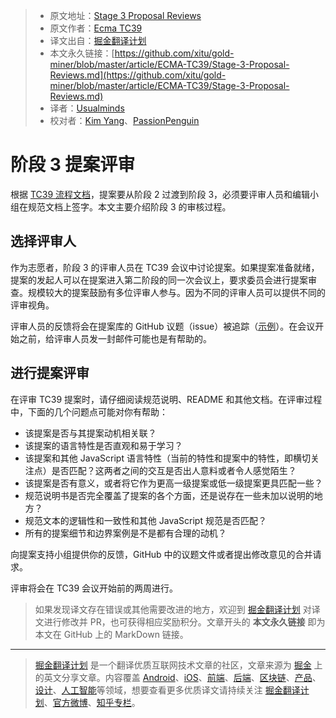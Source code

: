 > * 原文地址：[Stage 3 Proposal Reviews](https://github.com/tc39/how-we-work/blob/master/stage-3-review.md)
> * 原文作者：[Ecma TC39](https://github.com/tc39/how-we-work)
> * 译文出自：[掘金翻译计划](https://github.com/xitu/gold-miner)
> * 本文永久链接：[https://github.com/xitu/gold-miner/blob/master/article/ECMA-TC39/Stage-3-Proposal-Reviews.md](https://github.com/xitu/gold-miner/blob/master/article/ECMA-TC39/Stage-3-Proposal-Reviews.md)
> * 译者：[Usualminds](https://github.com/Usualminds)
> * 校对者：[Kim Yang](https://github.com/KimYangOfCat)、[PassionPenguin](https://github.com/PassionPenguin)

# 阶段 3 提案评审

根据 [TC39 流程文档](https://tc39.es/process-document)，提案要从阶段 2 过渡到阶段 3，必须要评审人员和编辑小组在规范文档上签字。本文主要介绍阶段 3 的审核过程。

## 选择评审人

作为志愿者，阶段 3 的评审人员在 TC39 会议中讨论提案。如果提案准备就绪，提案的发起人可以在提案进入第二阶段的同一次会议上，要求委员会进行提案审查。规模较大的提案鼓励有多位评审人参与。因为不同的评审人员可以提供不同的评审视角。

评审人员的反馈将会在提案库的 GitHub 议题（issue）被追踪（[示例](https://github.com/tc39/proposal-regexp-unicode-property-escapes/issues/3)）。在会议开始之前，给评审人员发一封邮件可能也是有帮助的。 

## 进行提案评审

在评审 TC39 提案时，请仔细阅读规范说明、README 和其他文档。在评审过程中，下面的几个问题点可能对你有帮助：

- 该提案是否与其提案动机相关联？
- 该提案的语言特性是否直观和易于学习？
- 该提案和其他 JavaScript 语言特性（当前的特性和提案中的特性，即横切关注点）是否匹配？这两者之间的交互是否出人意料或者令人感觉陌生？
- 该提案是否有意义，或者将它作为更高一级提案或低一级提案更具匹配一些？
- 规范说明书是否完全覆盖了提案的各个方面，还是说存在一些未加以说明的地方？
- 规范文本的逻辑性和一致性和其他 JavaScript 规范是否匹配？
- 所有的提案细节和边界案例是不是都有合理的动机？

向提案支持小组提供你的反馈，GitHub 中的议题文件或者提出修改意见的合并请求。

评审将会在 TC39 会议开始前的两周进行。

> 如果发现译文存在错误或其他需要改进的地方，欢迎到 [掘金翻译计划](https://github.com/xitu/gold-miner) 对译文进行修改并 PR，也可获得相应奖励积分。文章开头的 **本文永久链接** 即为本文在 GitHub 上的 MarkDown 链接。
---
> [掘金翻译计划](https://github.com/xitu/gold-miner) 是一个翻译优质互联网技术文章的社区，文章来源为 [掘金](https://juejin.im) 上的英文分享文章。内容覆盖 [Android](https://github.com/xitu/gold-miner#android)、[iOS](https://github.com/xitu/gold-miner#ios)、[前端](https://github.com/xitu/gold-miner#前端)、[后端](https://github.com/xitu/gold-miner#后端)、[区块链](https://github.com/xitu/gold-miner#区块链)、[产品](https://github.com/xitu/gold-miner#产品)、[设计](https://github.com/xitu/gold-miner#设计)、[人工智能](https://github.com/xitu/gold-miner#人工智能)等领域，想要查看更多优质译文请持续关注 [掘金翻译计划](https://github.com/xitu/gold-miner)、[官方微博](http://weibo.com/juejinfanyi)、[知乎专栏](https://zhuanlan.zhihu.com/juejinfanyi)。
